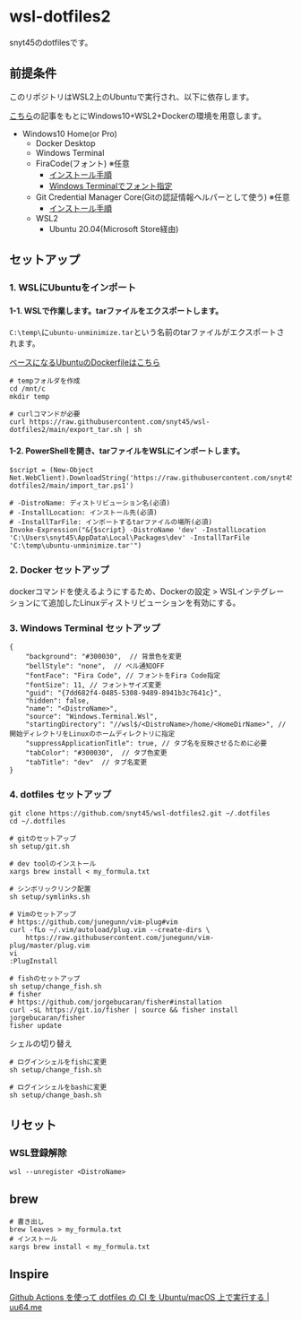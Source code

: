 # wsl-dotfiles2
snyt45のdotfilesです。

## 前提条件

このリポジトリはWSL2上のUbuntuで実行され、以下に依存します。

[こちら](https://snyt45.com/posts/20210806/wsl2-multiple-linux-distribution/)の記事をもとにWindows10+WSL2+Dockerの環境を用意します。

- Windows10 Home(or Pro)
  - Docker Desktop
  - Windows Terminal
  - FiraCode(フォント) ※任意
    - [インストール手順](https://github.com/snyt45/windows10-dotfiles/blob/master/setup/manually_settings.txt#L100)
    - [Windows Terminalでフォント指定](https://github.com/snyt45/windows10-dotfiles/blob/master/setup/manually_settings.txt#L183)
  - Git Credential Manager Core(Gitの認証情報ヘルパーとして使う) ※任意
    - [インストール手順](https://github.com/microsoft/Git-Credential-Manager-Core#windows)
  - WSL2
    - Ubuntu 20.04(Microsoft Store経由)

## セットアップ
###  1. WSLにUbuntuをインポート

#### 1-1. WSLで作業します。tarファイルをエクスポートします。

`C:\temp\`に`ubuntu-unminimize.tar`という名前のtarファイルがエクスポートされます。

[ベースになるUbuntuのDockerfileはこちら](https://github.com/snyt45/ubuntu-unminimize)
```
# tempフォルダを作成
cd /mnt/c
mkdir temp

# curlコマンドが必要
curl https://raw.githubusercontent.com/snyt45/wsl-dotfiles2/main/export_tar.sh | sh
```

#### 1-2. PowerShellを開き、tarファイルをWSLにインポートします。

```
$script = (New-Object Net.WebClient).DownloadString('https://raw.githubusercontent.com/snyt45/wsl-dotfiles2/main/import_tar.ps1')

# -DistroName: ディストリビューション名(必須)
# -InstallLocation: インストール先(必須)
# -InstallTarFile: インポートするtarファイルの場所(必須)
Invoke-Expression("&{$script} -DistroName 'dev' -InstallLocation 'C:\Users\snyt45\AppData\Local\Packages\dev' -InstallTarFile 'C:\temp\ubuntu-unminimize.tar'")
```

### 2. Docker セットアップ

dockerコマンドを使えるようにするため、Dockerの設定 > WSLインテグレーションにて追加したLinuxディストリビューションを有効にする。

### 3. Windows Terminal セットアップ

```
{
    "background": "#300030",  // 背景色を変更
    "bellStyle": "none",  // ベル通知OFF
    "fontFace": "Fira Code", // フォントをFira Code指定
    "fontSize": 11, // フォントサイズ変更
    "guid": "{7dd682f4-0485-5308-9489-8941b3c7641c}",
    "hidden": false,
    "name": "<DistroName>",
    "source": "Windows.Terminal.Wsl",
    "startingDirectory": "//wsl$/<DistroName>/home/<HomeDirName>", // 開始ディレクトリをLinuxのホームディレクトリに指定
    "suppressApplicationTitle": true, // タブ名を反映させるために必要
    "tabColor": "#300030",  // タブ色変更
    "tabTitle": "dev"  // タブ名変更
}
```

### 4. dotfiles セットアップ
```
git clone https://github.com/snyt45/wsl-dotfiles2.git ~/.dotfiles
cd ~/.dotfiles

# gitのセットアップ
sh setup/git.sh

# dev toolのインストール
xargs brew install < my_formula.txt

# シンボリックリンク配置
sh setup/symlinks.sh

# Vimのセットアップ
# https://github.com/junegunn/vim-plug#vim
curl -fLo ~/.vim/autoload/plug.vim --create-dirs \
    https://raw.githubusercontent.com/junegunn/vim-plug/master/plug.vim
vi
:PlugInstall

# fishのセットアップ
sh setup/change_fish.sh
# fisher
# https://github.com/jorgebucaran/fisher#installation
curl -sL https://git.io/fisher | source && fisher install jorgebucaran/fisher
fisher update
```

シェルの切り替え
```
# ログインシェルをfishに変更
sh setup/change_fish.sh

# ログインシェルをbashに変更
sh setup/change_bash.sh
```

## リセット
### WSL登録解除

```
wsl --unregister <DistroName>
```

## brew

```
# 書き出し
brew leaves > my_formula.txt
# インストール
xargs brew install < my_formula.txt
```

## Inspire
[Github Actions を使って dotfiles の CI を Ubuntu/macOS 上で実行する \| uu64\.me](https://uu64.me/blog/2020/11/dotfiles)
